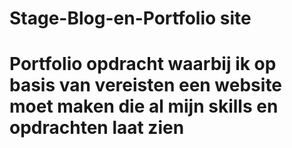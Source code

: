 # Stage-Blog-en-Portfolio site

# Portfolio opdracht waarbij ik op basis van vereisten een website moet maken die al mijn skills en opdrachten laat zien


